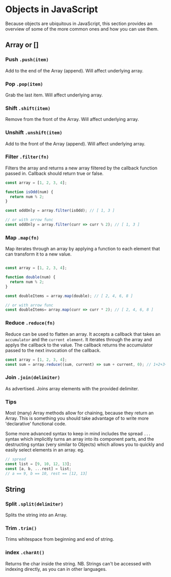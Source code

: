 # Objects in JavaScript

Because objects are ubiquitous in JavaScript, this section provides
an overview of some of the more common ones and how you can use them.

## Array or []

### Push `.push(item)`
Add to the end of the Array (append). Will affect underlying array.

### Pop `.pop(item)`
Grab the last item. Will affect underlying array.

### Shift `.shift(item)`
Remove from the front of the Array. Will affect underlying array.

### Unshift `.unshift(item)`
Add to the front of the Array (append). Will affect underlying array.

### Filter `.filter(fn)`
Filters the array and returns a new array filtered by the
callback function passed in. Callback should return true or false.

```js
const array = [1, 2, 3, 4];

function isOdd(num) {
  return num % 2;
}

const oddOnly = array.filter(isOdd); // [ 1, 3 ]

// or with arrow func
const oddOnly = array.filter(curr => curr % 2); // [ 1, 3 ]
```

### Map `.map(fn)`
Map iterates through an array by applying a function to each element that can transform it to a new value. 

```js

const array = [1, 2, 3, 4];

function double(num) {
  return num % 2;
}

const doubleItems = array.map(double); // [ 2, 4, 6, 8 ]

// or with arrow func
const doubleItems= array.map(curr => curr * 2); // [ 2, 4, 6, 8 ]
```

### Reduce `.reduce(fn)`
Reduce can be used to flatten an array. It accepts a callback that takes an `accumulator` and the `current element`. It iterates through the array and applys the callback to the value. The callback returns the accumulator passed to the next invocation of the callback.

```js
const array = [1, 2, 3, 4];
const sum = array.reduce((sum, current) => sum + current, 0); // 1+2+3+4
```

### Join `.join(delimiter)`
As advertised. Joins array elements with the provided delimiter.

### Tips

Most (many) Array methods allow for chaining, because they return
an Array. This is something you should take advantage of to write
more 'declarative' functional code.

Some more advanced syntax to keep in mind includes the spread
`...` syntax which implicitly turns an array into its component parts,
and the destructing syntax (very similar to Objects) which allows
you to quickly and easily select elements in an array. eg.

```js
// spread
const list = [9, 10, 12, 13];
const [a, b, ...rest] = list;
// a == 9, b == 10, rest == [12, 13]
```

## String

### Split `.split(delimiter)`
Splits the string into an Array.

### Trim `.trim()`
Trims whitespace from beginning and end of string.

### index `.charAt()`
Returns the char inside the string. NB. Strings can't be accessed with indexing
directly, as you can in other languages.
